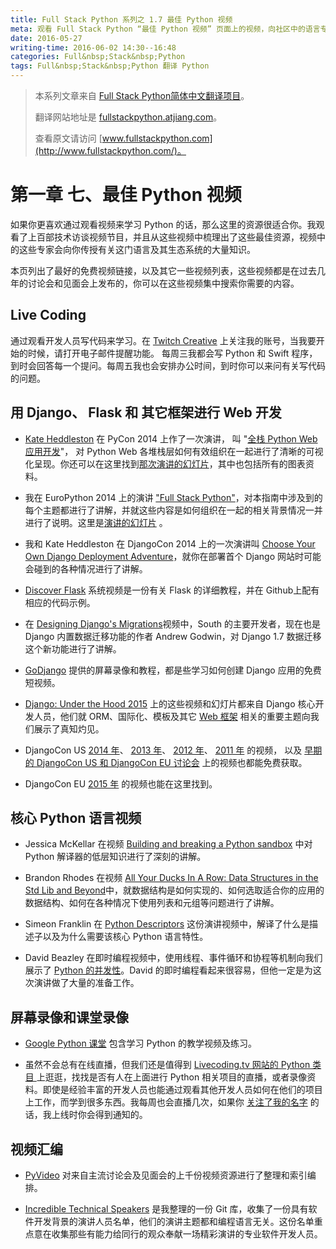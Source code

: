 ```yaml
---
title: Full Stack Python 系列之 1.7 最佳 Python 视频
meta: 观看 Full Stack Python “最佳 Python 视频” 页面上的视频，向社区中的语言专家学习 Python。
date: 2016-05-27
writing-time: 2016-06-02 14:30--16:48
categories: Full&nbsp;Stack&nbsp;Python
tags: Full&nbsp;Stack&nbsp;Python 翻译 Python
---
```


> 本系列文章来自 [Full Stack Python简体中文翻译项目](https://github.com/haiiiiiyun/fullstackpython.cn)。
>
> 翻译网站地址是 [fullstackpython.atjiang.com](http://fullstackpython.atjiang.com)。
>
> 查看原文请访问 [www.fullstackpython.com](http://www.fullstackpython.com/)。

# 第一章 七、最佳 Python 视频
如果你更喜欢通过观看视频来学习 Python 的话，那么这里的资源很适合你。我观看了上百部技术访谈视频节目，并且从这些视频中梳理出了这些最佳资源，视频中的这些专家会向你传授有关这门语言及其生态系统的大量知识。

本页列出了最好的免费视频链接，以及其它一些视频列表，这些视频都是在过去几年的讨论会和见面会上发布的，你可以在这些视频集中搜索你需要的内容。


## Live Coding
通过观看开发人员写代码来学习。在 [Twitch Creative](https://www.twitch.tv/mattmakai) 上关注我的账号，当我要开始的时候，请打开电子邮件提醒功能。 每周三我都会写 Python 和 Swift 程序，到时会回答每一个提问。每周五我也会安排办公时间，到时你可以来问有关写代码的问题。

## 用 Django、 Flask 和 其它框架进行 Web 开发
* [Kate Heddleston](https://twitter.com/heddle317) 在 PyCon 2014 上作了一次演讲， 叫 "[全栈 Python Web 应用开发](http://pyvideo.org/video/2591/so-you-want-to-be-a-full-stack-developer-how-to)"， 对 Python  Web 各堆栈层如何有效组织在一起进行了清晰的可视化呈现。你还可以在这里找到[那次演讲的幻灯片](https://speakerdeck.com/pycon2014/so-you-want-to-be-a-full-stack-developer-how-to-build-a-full-stack-python-web-application-by-kate-heddleston)，其中也包括所有的图表资料。

* 我在 EuroPython 2014 上的演讲 ["Full Stack Python"](https://www.youtube.com/watch?v=s6NaOKD40rY)，对本指南中涉及到的每个主题都进行了讲解，并就这些内容是如何组织在一起的相关背景情况一并进行了说明。这里是[演讲的幻灯片](http://www.mattmakai.com/presentations/2014-full-stack-python-berlin.html) 。


* 我和 Kate Heddleston 在 DjangoCon 2014 上的一次演讲叫 [Choose Your Own Django Deployment Adventure](https://www.youtube.com/watch?v=QrFEKghISEI)，就你在部署首个 Django 网站时可能会碰到的各种情况进行了讲解。

* [Discover Flask](https://github.com/realpython/discover-flask) 系统视频是一份有关 Flask 的详细教程，并在 Github上配有相应的代码示例。

* 在 [Designing Django's Migrations](http://pyvideo.org/video/2630/designing-djangos-migrations)视频中，South 的主要开发者，现在也是 Django 内置数据迁移功能的作者 Andrew Godwin，对 Django 1.7 数据迁移这个新功能进行了讲解。

* [GoDjango](https://godjango.com/) 提供的屏幕录像和教程，都是些学习如何创建 Django 应用的免费短视频。

* [Django: Under the Hood 2015](https://www.youtube.com/channel/UC9T1dhIlL_8Va9DxvKRowBw) 上的这些视频和幻灯片都来自 Django 核心开发人员，他们就 ORM、国际化、模板及其它 [Web 框架](http://fullstackpython.atjiang.com/web-frameworks.html) 相关的重要主题向我们展示了真知灼见。

* DjangoCon US [2014 年](https://www.youtube.com/playlist?list=PLE7tQUdRKcybbNiuhLcc3h6WzmZGVBMr3)、 [2013 年](http://www.youtube.com/user/TheOpenBastion/videos)、  [2012 年](http://pyvideo.org/category/23/djangocon-2012)、 [2011 年](http://pyvideo.org/category/3/djangocon-2011) 的视频， 以及  [早期的  DjangoCon US 和 DjangoCon EU 讨论会](http://pyvideo.org/category) 上的视频也都能免费获取。

* DjangoCon EU [2015 年](https://vimeo.com/channels/952478/videos) 的视频也能在这里找到。


## 核心 Python 语言视频
* Jessica McKellar 在视频 [Building and breaking a Python sandbox](https://www.youtube.com/watch?v=sL_syMmRkoU) 中对 Python 解译器的低层知识进行了深刻的讲解。

* Brandon Rhodes 在视频 [All Your Ducks In A Row: Data Structures in the Std Lib and Beyond](https://www.youtube.com/watch?v=fYlnfvKVDoM)中，就数据结构是如何实现的、如何选取适合你的应用的数据结构、如何在各种情况下使用列表和元组等问题进行了讲解。

* Simeon Franklin 在 [Python Descriptors](https://www.youtube.com/watch?v=ZdvpNaWwx24) 这份演讲视频中，解译了什么是描述子以及为什么需要该核心 Python 语言特性。

* David Beazley 在即时编程视频中，使用线程、事件循环和协程等机制向我们展示了 [Python 的并发性](https://www.youtube.com/watch?v=MCs5OvhV9S4)。David 的即时编程看起来很容易，但他一定是为这次演讲做了大量的准备工作。

## 屏幕录像和课堂录像
* [Google Python 课堂](https://developers.google.com/edu/python/) 包含学习 Python 的教学视频及练习。

* 虽然不会总有在线直播，但我们还是值得到 [Livecoding.tv 网站的 Python 类目 ](https://www.livecoding.tv/livestreams/python/) 上逛逛，找找是否有人在上面进行 Python 相关项目的直播，或者录像资料。即使是经验丰富的开发人员也能通过观看其他开发人员如何在他们的项目上工作，而学到很多东西。我每周也会直播几次，如果你 [关注了我的名字](https://www.livecoding.tv/mattmakai/) 的话，我上线时你会得到通知的。


## 视频汇编
* [PyVideo](http://www.pyvideo.org/) 对来自主流讨论会及见面会的上千份视频资源进行了整理和索引编排。

* [Incredible Technical Speakers](https://github.com/makaimc/incredible-technical-speakers) 是我整理的一份 Git 库，收集了一份具有软件开发背景的演讲人员名单，他们的演讲主题都和编程语言无关。这份名单重点意在收集那些有能力给同行的观众奉献一场精彩演讲的专业软件开发人员。

